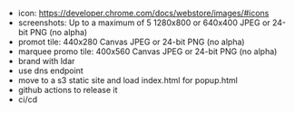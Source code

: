 - icon: https://developer.chrome.com/docs/webstore/images/#icons
- screenshots: Up to a maximum of 5 1280x800 or 640x400 JPEG or 24-bit PNG (no alpha)
- promot tile: 440x280 Canvas JPEG or 24-bit PNG (no alpha)
- marquee promo tile: 400x560 Canvas JPEG or 24-bit PNG (no alpha)
- brand with ldar
- use dns endpoint
- move to a s3 static site and load index.html for popup.html
- github actions to release it
- ci/cd

